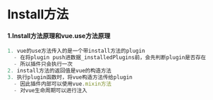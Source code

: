 # Install方法
#### 1.Install方法原理和vue.use方法原理
```js
1. vue的use方法传入的是一个带install方法的plugin
  - 在将plugin push进数据_installedPlugins前，会先判断plugin是否存在
  - 所以插件只会执行一次
2. install方法的返回值是vue的构造方法
3. 执行plugin函数时，将vue构造方法传给plugin
  - 因此插件内部可以使用vue.mixin方法
  - 对vue生命周期可以进行注入
```
